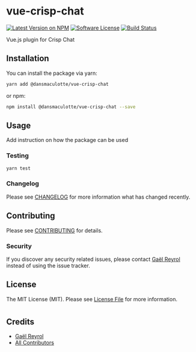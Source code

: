 # vue-crisp-chat

[![Latest Version on NPM](https://img.shields.io/npm/v/dansmaculotte/vue-crisp-chat.svg?style=flat-square)](https://npmjs.com/package/dansmaculotte/vue-crisp-chat)
[![Software License](https://img.shields.io/badge/license-MIT-brightgreen.svg?style=flat-square)](LICENSE.md)
[![Build Status](https://img.shields.io/travis/dansmaculotte/vue-crisp-chat/master.svg?style=flat-square)](https://travis-ci.org/spatie/dansmaculotte/vue-crisp-chat)

Vue.js plugin for Crisp Chat

## Installation

You can install the package via yarn:

```bash
yarn add @dansmaculotte/vue-crisp-chat
```

or npm:

```bash
npm install @dansmaculotte/vue-crisp-chat --save
```

## Usage

Add instruction on how the package can be used

### Testing

```bash
yarn test
```

### Changelog

Please see [CHANGELOG](CHANGELOG.md) for more information what has changed recently.

## Contributing

Please see [CONTRIBUTING](CONTRIBUTING.md) for details.

### Security

If you discover any security related issues, please contact [Gaël Reyrol](https://github.com/gaelreyrol) instead of using the issue tracker.

## License

The MIT License (MIT). Please see [License File](LICENSE.md) for more information.

#
## Credits

- [Gaël Reyrol](https://github.com/gaelreyrol)
- [All Contributors](../../contributors)
